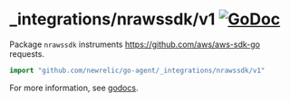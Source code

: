 # _integrations/nrawssdk/v1 [![GoDoc](https://godoc.org/github.com/newrelic/go-agent/_integrations/nrawssdk/v1?status.svg)](https://godoc.org/github.com/newrelic/go-agent/_integrations/nrawssdk/v1)

Package `nrawssdk` instruments https://github.com/aws/aws-sdk-go requests.

```go
import "github.com/newrelic/go-agent/_integrations/nrawssdk/v1"
```

For more information, see
[godocs](https://godoc.org/github.com/newrelic/go-agent/_integrations/nrawssdk/v1).
